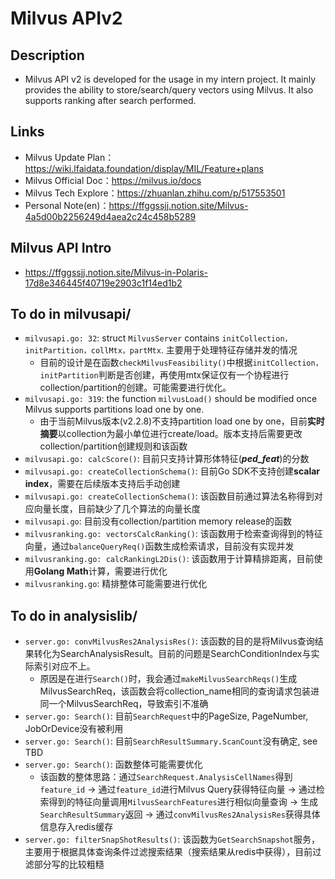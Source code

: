 # Milvus APIv2


## Description
- Milvus API v2 is developed for the usage in my intern project. It mainly provides the ability to store/search/query vectors using Milvus. It also supports ranking after search performed. 

## Links
- Milvus Update Plan： https://wiki.lfaidata.foundation/display/MIL/Feature+plans
- Milvus Official Doc：https://milvus.io/docs
- Milvus Tech Explore：https://zhuanlan.zhihu.com/p/517553501
- Personal Note(en)：https://ffggssjj.notion.site/Milvus-4a5d00b2256249d4aea2c24c458b5289

## Milvus API Intro
- https://ffggssjj.notion.site/Milvus-in-Polaris-17d8e346445f40719e2903c1f14ed1b2


## To do in milvusapi/
- `milvusapi.go: 32`: struct `MilvusServer` contains `initCollection，initPartition，collMtx，partMtx`. 主要用于处理特征存储并发的情况
    - 目前的设计是在函数`checkMilvusFeasibility()`中根据`initCollection，initPartition`判断是否创建，再使用mtx保证仅有一个协程进行collection/partition的创建。可能需要进行优化。
- `milvusapi.go: 319`: the function `milvusLoad()` should be modified once Milvus supports partitions load one by one. 
    - 由于当前Milvus版本(v2.2.8)不支持partition load one by one，目前**实时摘要**以collection为最小单位进行create/load。版本支持后需要更改collection/partition创建规则和该函数
- `milvusapi.go: calcScore()`: 目前只支持计算形体特征(***ped_feat***)的分数
- `milvusapi.go: createCollectionSchema()`: 目前Go SDK不支持创建**scalar index**，需要在后续版本支持后手动创建
- `milvusapi.go: createCollectionSchema()`: 该函数目前通过算法名称得到对应向量长度，目前缺少了几个算法的向量长度
- `milvusapi.go`: 目前没有collection/partition memory release的函数
- `milvusranking.go: vectorsCalcRanking()`: 该函数用于检索查询得到的特征向量，通过`balanceQueryReq()`函数生成检索请求，目前没有实现并发
- `milvusranking.go: calcRankingL2Dis()`: 该函数用于计算精排距离，目前使用**Golang Math**计算，需要进行优化
- `milvusranking.go`: 精排整体可能需要进行优化


## To do in analysislib/
- `server.go: convMilvusRes2AnalysisRes()`: 该函数的目的是将Milvus查询结果转化为SearchAnalysisResult。目前的问题是SearchConditionIndex与实际索引对应不上。
    - 原因是在进行`Search()`时，我会通过`makeMilvusSearchReqs()`生成MilvusSearchReq，该函数会将collection_name相同的查询请求包装进同一个MilvusSearchReq，导致索引不准确
- `server.go: Search()`: 目前`SearchRequest`中的PageSize, PageNumber, JobOrDevice没有被利用
- `server.go: Search()`: 目前`SearchResultSummary.ScanCount`没有确定, see TBD
- `server.go: Search()`: 函数整体可能需要优化
    - 该函数的整体思路：通过`SearchRequest.AnalysisCellNames`得到`feature_id` -> 通过`feature_id`进行Milvus Query获得特征向量 -> 通过检索得到的特征向量调用`MilvusSearchFeatures`进行相似向量查询 -> 生成`SearchResultSummary`返回 -> 通过`convMilvusRes2AnalysisRes`获得具体信息存入redis缓存
- `server.go: filterSnapShotResults()`: 该函数为`GetSearchSnapshot`服务，主要用于根据具体查询条件过滤搜索结果（搜索结果从redis中获得），目前过滤部分写的比较粗糙

